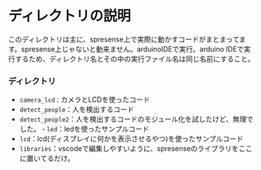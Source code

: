 

 
# ディレクトリの説明
このディレクトリは主に、spresense上で実際に動かすコードがまとまってます。spresense上じゃないと動来ません。arduinoIDEで実行。arduino IDEで実行するため、ディレクトリ名とその中の実行ファイル名は同じ名前にすること。
### ディレクトリ
 - `camera_lcd` : カメラとLCDを使ったコード
 - `detect_people`：人を検出するコード
 - `detect_people2`：人を検出するコードのモジュール化を試したけど、無理でした。
 ‐ `led`：ledを使ったサンプルコード
 - `lcd`：lcd(ディスプレイに何かを表示させるやつ)を使ったサンプルコード
 - `libraries`：vscodeで編集しやすいように、spresenseのライブラリをここに置いてるだけ。

